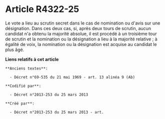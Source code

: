 # Article R4322-25

Le vote a lieu au scrutin secret dans le cas de nomination ou d'avis sur une désignation. Dans ces deux cas, si, après deux
tours de scrutin, aucun candidat n'a obtenu la majorité absolue, il est procédé à un troisième tour de scrutin et la
nomination ou la désignation a lieu à la majorité relative ; à égalité de voix, la nomination ou la désignation est acquise
au candidat le plus âgé.

**Liens relatifs à cet article**

	**Anciens textes**:

	  - Décret n°69-535 du 21 mai 1969 - art. 13 alinéa 9 (Ab)

	**Codifié par**:

	  - Décret n°2013-253 du 25 mars 2013

	**Créé par**:

	  - Décret n°2013-253 du 25 mars 2013 - art.
